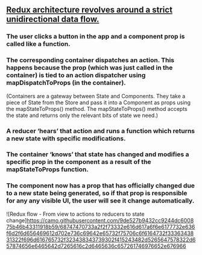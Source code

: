 ## [Redux architecture revolves around a strict unidirectional data flow.](https://redux.js.org/basics/data-flow)

### The user clicks a button in the app and a component prop is called like a function.

### The corresponding container dispatches an action. This happens because the prop (which was just called in the container) is tied to an action dispatcher using mapDispatchToProps (in the container).
(Containers are a gateway between State and Components. They take a piece of State from the Store and pass it into a Component as props using the mapStateToProps() method. The mapStateToProps() method accepts the state and returns only the relevant bits of state we need.)

### A reducer ‘hears’ that action and runs a function which returns a new state with specific modifications.

### The container ‘knows’ that state has changed and modifies a specific prop in the component as a result of the mapStateToProps function.

### The component now has a prop that has officially changed due to a new state being generated, so if that prop is responsible for any any visible UI, the user will see it change automatically.


![Redux flow - From view to actions to reducers to state change]https://camo.githubusercontent.com/9de527b9432cc9244dc600875b46b43311918b59/68747470733a2f2f73332e616d617a6f6e6177732e636f6d2f6d656469612d702e736c69642e65732f75706c6f6164732f3336343831322f696d616765732f323438343739302f415243482d5265647578322d657874656e6465642d7265616c2d6465636c657261746976652e676966
